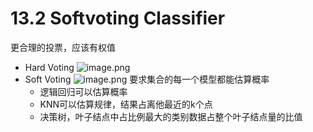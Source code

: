 # 13.2 Softvoting Classifier

更合理的投票，应该有权值

- Hard Voting
![image.png](https://upload-images.jianshu.io/upload_images/7220971-a97ab6204286540b.png?imageMogr2/auto-orient/strip%7CimageView2/2/w/1240)
- Soft Voting
![image.png](https://upload-images.jianshu.io/upload_images/7220971-5376d76f90edf956.png?imageMogr2/auto-orient/strip%7CimageView2/2/w/1240)
要求集合的每一个模型都能估算概率
    - 逻辑回归可以估算概率
    - KNN可以估算规律，结果占离他最近的k个点
    - 决策树，叶子结点中占比例最大的类别数据占整个叶子结点量的比值